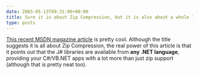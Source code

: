 ```yaml
---
date: 2003-05-13T09:31:00+00:00
title: Sure it is about Zip Compression, but it is also about a whole lot more&#8230;
type: posts
---
```

[This recent MSDN magazine article](http://msdn.microsoft.com/msdnmag/issues/03/06/ZipCompression/) is pretty cool. Although the title suggests it is all about Zip Compression, the real power of this article is that it points out that the J# libraries are available from **any .NET language**, providing your C#/VB.NET apps with a lot more than just zip support (although that is pretty neat too).
